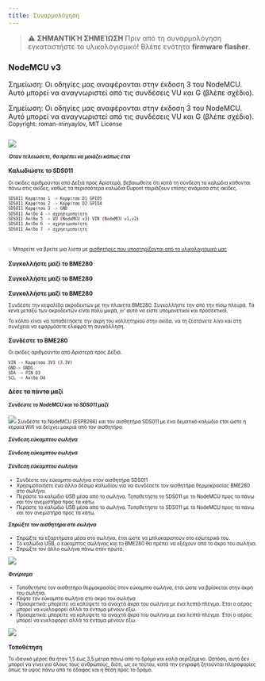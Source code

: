 ```yaml
---
title: Συναρμολόγηση
---
```


> ⚠️ **ΣΗΜΑΝΤΙΚΉ ΣΗΜΕΊΩΣΗ**
Πριν από τη συναρμολόγηση εγκαταστήστε το υλικολογισμικό!
Βλέπε ενότητα __firmware flasher__.

### NodeMCU v3
Σημείωση: Οι οδηγίες μας αναφέρονται στην έκδοση 3 του NodeMCU. Αυτό μπορεί να αναγνωριστεί από τις συνδέσεις VU και G (βλέπε σχέδιο).

Σημείωση: Οι οδηγίες μας αναφέρονται στην έκδοση 3 του NodeMCU. Αυτό μπορεί να αναγνωριστεί από τις συνδέσεις VU και G (βλέπε σχέδιο).
<small>Copyright: roman-minyaylov, MIT License<small>


<img src="..docsairrohrnodemcu-v3-bme280.jpeg" style="margin-top: 1em" loading="lazy">

##### Όταν τελειώσετε, θα πρέπει να μοιάζει κάπως έτσι


### Καλωδιώστε το SDS011
Οι ακίδες αριθμούνται από Δεξιά προς Αριστερά, βεβαιωθείτε ότι κατά τη σύνδεση τα καλώδια κάθονται πάνω στις ακίδες, καθώς τα περισσότερα καλώδια Dupont ταιριάζουν επίσης ανάμεσα στις ακίδες.
```bash
SDS011 Καρφίτσα 1 -> Καρφίτσα D1 GPIO5
SDS011 Καρφίτσα 2 -> Καρφίτσα D2 GPIO4
SDS011 Καρφίτσα 3 -> GND
SDS011 Ακίδα 4 -> αχρησιμοποίητη
SDS011 Ακίδα 5 -> VU (NodeMCU v3) VIN (NodeMCU v1,v2)
SDS011 Ακίδα 6 -> αχρησιμοποίητη
SDS011 Ακίδα 7 -> αχρησιμοποίητη
```

<br>

💡 Μπορείτε να βρείτε μια λίστα με [αισθητήρες που υποστηρίζονται από το υλικολογισμικό μας](https://github.comopendata-stuttgartsensors-softwareblobmasterairrohr-firmwareReadme.md)



### Συγκολλήστε μαζί το BME280
### Συγκολλήστε μαζί το BME280
### Συγκολλήστε μαζί το BME280

Συνδέστε την κεφαλίδα ακροδεκτών με την πλακέτα BME280. Συγκολλήστε την από την πίσω πλευρά. Τα κενά μεταξύ των ακροδεκτών είναι πολύ μικρά, γι' αυτό να είστε υπομονετικοί και προσεκτικοί.

Το κόλπο είναι να τοποθετήσετε την άκρη του κολλητηριού στην ακίδα, να τη ζεστάνετε λίγο και στη συνέχεια να εφαρμόσετε ελαφρά τη συγκόλληση.



### Συνδέστε το BME280
Οι ακίδες αριθμούνται από Αριστερά προς Δεξιά.
```bash
VIN -> Καρφίτσα 3V3 (3.3V)
GND-> GNDG
SDA -> PIN D3
SCL -> Ακίδα D4
```

### Δέσε τα πάντα μαζί

 ##### Συνδέστε το NodeMCU και το SDS011 μαζί
<img src="..docsairrohrtie-air-quality-sensor-together.jpeg" loading="lazy">
Συνδέστε το NodeMCU (ESP8266) και τον αισθητήρα SDS011 με ένα δεματικό καλώδιο έτσι ώστε η κεραία Wifi να δείχνει μακριά από τον αισθητήρα.

 ##### Σύνδεση εύκαμπτου σωλήνα
 ##### Σύνδεση εύκαμπτου σωλήνα
 ##### Σύνδεση εύκαμπτου σωλήνα

* Συνδέστε τον εύκαμπτο σωλήνα στον αισθητήρα SDS011
* Χρησιμοποιήστε ένα άλλο δέσιμο καλωδίου για να συνδέσετε τον αισθητήρα θερμοκρασίας BME280 στο σωλήνα.
* Περάστε το καλώδιο USB μέσα από το σωλήνα. Τοποθετήστε το SDS011 με το NodeMCU προς τα πάνω και τον ανεμιστήρα προς τα κάτω.
* Περάστε το καλώδιο USB μέσα από το σωλήνα. Τοποθετήστε το SDS011 με το NodeMCU προς τα πάνω και τον ανεμιστήρα προς τα κάτω.
 ##### Σπρώξτε τον αισθητήρα στο σωλήνα
* Σπρώξτε τα εξαρτήματα μέσα στο σωλήνα, έτσι ώστε να μπλοκαριστούν στο εσωτερικό του.
* Το καλώδιο USB, ο εύκαμπτος σωλήνας και το BME280 θα πρέπει να εξέχουν από το άκρο του σωλήνα.
* Σπρώξτε τον άλλο σωλήνα πάνω στον πρώτο.

<img src="..docsairrohrsds011-jammed-into-tube.jpeg" loading="lazy">

##### Φινίρισμα
* Τοποθετήστε τον αισθητήρα θερμοκρασίας στον εύκαμπτο σωλήνα, έτσι ώστε να βρίσκεται στην άκρη του σωλήνα.
* Κόψτε τον εύκαμπτο σωλήνα στο άκρο του σωλήνα
* Προαιρετικά: μπορείτε να καλύψετε τα ανοιχτά άκρα του σωλήνα με ένα λεπτό πλέγμα. Έτσι ο αέρας μπορεί να κυκλοφορεί αλλά τα έντομα μένουν έξω.
* Προαιρετικά: μπορείτε να καλύψετε τα ανοιχτά άκρα του σωλήνα με ένα λεπτό πλέγμα. Έτσι ο αέρας μπορεί να κυκλοφορεί αλλά τα έντομα μένουν έξω.
<img src="..docsairrohrposition-bme280.jpeg" loading="lazy">

### Τοποθέτηση
Το ιδανικό μέρος θα ήταν 1,5 έως 3,5 μέτρα πάνω από το δρόμο και καλά αεριζόμενο. Ωστόσο, αυτό δεν μπορεί να γίνει για όλους τους ανθρώπους, διότι, ως εκ τούτου, κατά την εγγραφή ζητούνται πληροφορίες όπως το ύψος πάνω από το έδαφος και η θέση προς το δρόμο.


